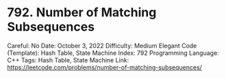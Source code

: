 # 792. Number of Matching Subsequences

Careful: No
Date: October 3, 2022
Difficulty: Medium
Elegant Code (Template): Hash Table, State Machine
Index: 792
Programming Language: C++
Tags: Hash Table, State Machine
Link: https://leetcode.com/problems/number-of-matching-subsequences/